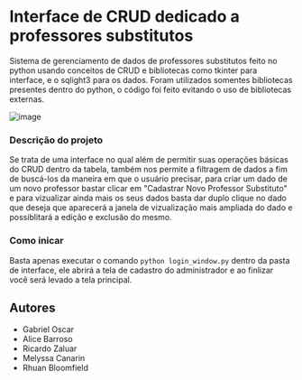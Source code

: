# Interface de CRUD dedicado a professores substitutos
Sistema de gerenciamento de dados de professores substitutos feito no python usando conceitos de CRUD e bibliotecas como tkinter para interface, e o sqlight3 para os dados. Foram utilizados somentes bibliotecas presentes dentro do python, o código foi feito evitando o uso de bibliotecas externas. 

![image](https://github.com/user-attachments/assets/e560d83d-55eb-4ca7-b74b-9072f8922f6c)

###   Descrição do projeto 
Se trata de uma interface no qual além de permitir suas operações básicas do CRUD dentro da tabela, também nos permite a filtragem de dados a fim de buscá-los da maneira em que o usuário precisar, para criar um dado de um novo professor bastar clicar em "Cadastrar Novo Professor Substituto" e para vizualizar ainda mais os seus dados basta dar duplo clique no dado que deseja que aparecerá a janela de vizualização mais ampliada do dado e possiblitará  a edição e exclusão do mesmo.


### Como inicar 
Basta apenas executar o comando ```python login_window.py``` dentro da pasta de interface, ele abrirá a tela de cadastro do administrador e ao finlizar você será levado a tela principal. 


## Autores 
- Gabriel Oscar
- Alice Barroso
- Ricardo Zaluar
- Melyssa Canarin
- Rhuan Bloomfield



